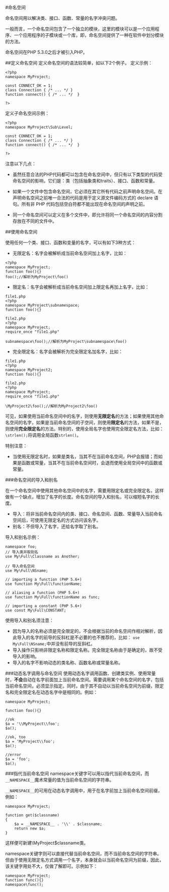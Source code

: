 #命名空间

命名空间用以解决类、接口、函数、常量的名字冲突问题。

一般而言，一个命名空间包含了一个独立的模块，这里的模块可以是一个应用程序、一个应用程序的子模块或一个库，即，命名空间提供了一种在软件中划分模块的方法。

命名空间在PHP 5.3.0之后才被引入PHP。

##定义命名空间
定义命名空间的语法较简单，如以下2个例子。
定义示例：
```
<?php
namespace MyProject;

const CONNECT_OK = 1;
class Connection { /* ... */ }
function connect() { /* ... */  }

?>
```

定义子命名空间示例：
```
<?php
namespace MyProject\Sub\Level;

const CONNECT_OK = 1;
class Connection { /* ... */ }
function connect() { /* ... */  }

?>
```
注意以下几点：

- 虽然任意合法的PHP代码都可以包含在命名空间中，但只有以下类型的代码受命名空间的影响，它们是：类（包括抽象类和traits）、接口、函数和常量。

- 如果一个文件中包含命名空间，它必须在其它所有代码之前声明命名空间。在声明命名空间之前唯一合法的代码是用于定义源文件编码方式的 declare 语句。所有非 PHP 代码包括空白符都不能出现在命名空间的声明之前。

- 同一个命名空间可以定义在多个文件中，即允许将同一个命名空间的内容分割存放在不同的文件中。

##使用命名空间

使用任何一个类、接口、函数和变量的名字，可以有如下3种方式：

- 无限定名：名字会被解析成当前命名空间加上名字，比如：
```
<?php
namespace MyProject;
function foo(){}
foo();//解析为MyProject\foo()
```
- 限定名：名字会被解析成当前命名空间加上限定名再加上名字，比如：

```
file1.php
<?php
namespace MyProject\subnamespace;
function foo(){}

file2.php
<?php
namespace MyProject;
require_once "file1.php"

subnamespace\foo();//解析为MyProject\subnamespace\foo()
```

- 完全限定名：名字会被解析为完全限定名加名字，比如：

```
file1.php
<?php
namespace MyProject2;
function foo(){}

file2.php
<?php
namespace MyProject;
require_once "file1.php"

\MyProject2\foo();//解析为MyProject2\foo()
```

可见，如果使用当前命名空间中的名字，则使用**无限定名**的方法；如果使用其他命名空间的名字，如果是当前命名空间的子空间，则使用**限定名**的方法，如果不是，则使用**完全限定名**的方法。特别的，使用全局名字也使用完全限定名方法，比如：`\strlen();`将调用全局函数`strlen()`。

特别注意：

- 当使用无限定名时，如果是类名，当其不在当前命名空间，PHP会报错；而如果是函数或常量，当其不在当前命名空间时，会退而使用全局空间中的函数或常量。

###命名空间的导入和别名

在一个命名空间中使用其他命名空间中的名字，需要用限定名或完全限定名，这样做有一个缺点，增加了名字的长度。命名空间的导入和别名，可以缩短名字的长度。

- 导入：将非当前命名空间内的类、接口、命名空间、函数、常量导入当前命名空间后，可使用无限定名的方式访问该名字。
- 别名：不但导入了名字，还给名字取了别名。

导入和别名示例：
```
namespace foo;
// 导入类并取别名
use My\Full\Classname as Another;

// 导入命名空间
use My\Full\NSname;

// importing a function (PHP 5.6+)
use function My\Full\functionName;

// aliasing a function (PHP 5.6+)
use function My\Full\functionName as func;

// importing a constant (PHP 5.6+)
use const My\Full\CONSTANT;
```

使用导入和别名须注意：

- 因为导入的名称必须是完全限定的，不会根据当前的命名空间作相对解析，因此导入的名字的前导的反斜杠是不必要的也不推荐的，比如： `use My\Full\NSname;`中并没有前导的反斜杠。
- 导入操作只影响非限定名称和限定名称。完全限定名称由于是确定的，故不受导入的影响。
- 导入的名字不影响动态的类名称、函数名称或常量名称。

###动态名字调用与命名空间
使用动态名字调用函数、创建类实例、使用常量时，**不会**自动在名字前面加上当前命名空间。需要调用某个命名空间的名字，包括当前命名空间，必须显示指定。同时，由于其不自动以当前命名空间为前缀，限定名和完全限定名在动态名字中是相同的。例如：

```
namespace MyProject;

function foo(){}

//ok
$a = '\\MyProject\\foo';
$a();

//ok, too
$a = 'MyProject\\foo';
$a();

//error
$a = 'foo';
$a();
```

###指代当前命名空间
namespace关键字可以用以指代当前命名空间，而`__NAMESPACE__`魔术常量的值为当前命名空间的字符串。

`__NAMESPACE__`的可用在动态名字调用中，用于在名字前加上当前命名空间前缀，例如：

```
namespace MyProject;

function get($classname)
{
    $a = __NAMESPACE__ . '\\' . $classname;
    return new $a;
}
```
这样便可新建\MyProject\$classname类。

namespace关键字则可以直接代替当前命名空间，而不当前命名空间的字符串。但由于使用无限定名方式调用一个名字，本身就会以当前命名空间为前缀，因此，该关键字用处不大，仅做了解即可。示例如下：

```
namespace MyProject;
function func(){}
namespace\func();
```

